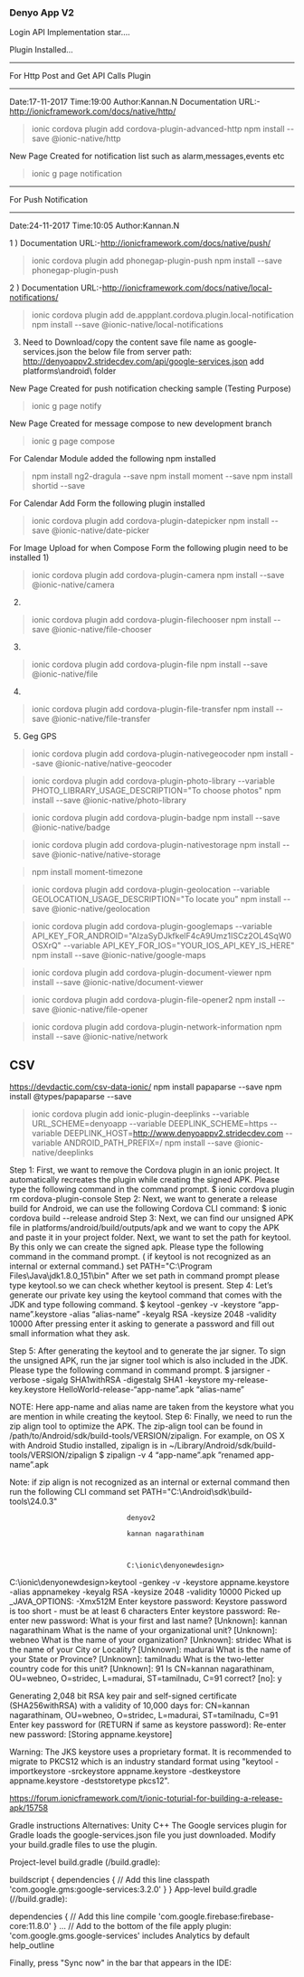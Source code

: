 ### Denyo App V2
Login API Implementation star....

Plugin Installed...
*****************************************
For Http Post and Get API Calls Plugin
*****************************************
Date:17-11-2017
Time:19:00
Author:Kannan.N
Documentation URL:-http://ionicframework.com/docs/native/http/
>ionic cordova plugin add cordova-plugin-advanced-http
>npm install --save @ionic-native/http

New Page Created for notification list such as alarm,messages,events etc
>ionic g page notification


*****************************************
For Push Notification
*****************************************
Date:24-11-2017
Time:10:05
Author:Kannan.N

1 ) Documentation URL:-http://ionicframework.com/docs/native/push/
>ionic cordova plugin add phonegap-plugin-push
>npm install --save phonegap-plugin-push

2 ) Documentation URL:-http://ionicframework.com/docs/native/local-notifications/
>ionic cordova plugin add de.appplant.cordova.plugin.local-notification
>npm install --save @ionic-native/local-notifications

3) Need to Download/copy the content save file name as google-services.json the below file from server path:
http://denyoappv2.stridecdev.com/api/google-services.json add platforms\android\ folder

New Page Created for push notification checking sample (Testing Purpose)
>ionic g page notify

New Page Created for message compose to new development branch
>ionic g page compose


For Calendar Module added the following npm installed

>npm install ng2-dragula --save
>npm install moment --save
>npm install shortid --save

For Calendar Add Form the following plugin installed

>ionic cordova plugin add cordova-plugin-datepicker
>npm install --save @ionic-native/date-picker


For Image Upload for when Compose Form the following plugin need to be installed
1)
>ionic cordova plugin add cordova-plugin-camera
>npm install --save @ionic-native/camera
2)
>ionic cordova plugin add cordova-plugin-filechooser
>npm install --save @ionic-native/file-chooser
3)
>ionic cordova plugin add cordova-plugin-file
>npm install --save @ionic-native/file
4)
>ionic cordova plugin add cordova-plugin-file-transfer
>npm install --save @ionic-native/file-transfer

5) Geg GPS 
>ionic cordova plugin add cordova-plugin-nativegeocoder
>npm install --save @ionic-native/native-geocoder


>ionic cordova plugin add cordova-plugin-photo-library --variable PHOTO_LIBRARY_USAGE_DESCRIPTION="To choose photos"
>npm install --save @ionic-native/photo-library

>ionic cordova plugin add cordova-plugin-badge
>npm install --save @ionic-native/badge

>ionic cordova plugin add cordova-plugin-nativestorage
>npm install --save @ionic-native/native-storage


>npm install moment-timezone


>ionic cordova plugin add cordova-plugin-geolocation --variable GEOLOCATION_USAGE_DESCRIPTION="To locate you"
>npm install --save @ionic-native/geolocation


>ionic cordova plugin add cordova-plugin-googlemaps --variable API_KEY_FOR_ANDROID="AIzaSyDJkfkelF4cA9Umz1ISCz2OL4SqW0OSXrQ" --variable API_KEY_FOR_IOS="YOUR_IOS_API_KEY_IS_HERE"
>npm install --save @ionic-native/google-maps

>ionic cordova plugin add cordova-plugin-document-viewer
>npm install --save @ionic-native/document-viewer

>ionic cordova plugin add cordova-plugin-file-opener2
>npm install --save @ionic-native/file-opener

>ionic cordova plugin add cordova-plugin-network-information
>npm install --save @ionic-native/network

CSV 
--------
https://devdactic.com/csv-data-ionic/
npm install papaparse --save
npm install @types/papaparse --save


>ionic cordova plugin add ionic-plugin-deeplinks --variable URL_SCHEME=denyoapp --variable DEEPLINK_SCHEME=https --variable DEEPLINK_HOST=http://www.denyoappv2.stridecdev.com --variable ANDROID_PATH_PREFIX=/
>npm install --save @ionic-native/deeplinks




Step 1:
          First, we want to remove the Cordova plugin in an ionic project. It automatically recreates the plugin while creating the signed APK.
 Please type the following command in the command prompt.
                        $ ionic cordova plugin rm cordova-plugin-console
Step 2:
        Next, we want to generate a release build for Android, we can use the following Cordova CLI command:
                       $ ionic cordova build --release android
Step 3:
      Next, we can find our unsigned APK file in platforms/android/build/outputs/apk and we want to copy the APK and paste it in your project folder.
      Next, we want to set the path for keytool. By this only we can create the signed apk. Please type the following command in the command prompt. ( if keytool is not recognized as an internal or external command.)
                          set PATH="C:\Program Files\Java\jdk1.8.0_151\bin"
    After we set path in command prompt please type keytool.so we can check whether keytool is present.
Step 4:
      Let’s generate our private key using the keytool command that comes with the JDK and type following command.
$ keytool -genkey -v -keystore “app-name”.keystore -alias “alias-name” -keyalg RSA -keysize 2048 -validity 10000
After pressing enter it asking to generate a password and fill out small information what they ask.

Step 5:
    After generating the keytool and to generate the jar signer. To sign the unsigned APK, run the jar signer tool which is also included in the JDK. Please type the following command in command prompt.
$ jarsigner -verbose -sigalg SHA1withRSA -digestalg SHA1 -keystore my-release-key.keystore HelloWorld-release-“app-name”.apk “alias-name”

NOTE: Here app-name and alias name are taken from the keystore what you are mention in while creating the keytool.
 Step 6:
     Finally, we need to run the zip align tool to optimize the APK. The zip-align tool can be found in /path/to/Android/sdk/build-tools/VERSION/zipalign. For example, on OS X with Android Studio installed, zipalign is in ~/Library/Android/sdk/build-tools/VERSION/zipalign
                 $ zipalign -v 4 “app-name”.apk ”renamed app-name”.apk

Note: if zip align is not recognized as an internal or external command then run the following CLI command
                                 set PATH="C:\Android\sdk\build-tools\24.0.3"


                                 denyov2

                                 kannan nagarathinam



                                 C:\ionic\denyonewdesign>
C:\ionic\denyonewdesign>keytool -genkey -v -keystore appname.keystore -alias appnamekey -keyalg RSA -keysize 2048 -validity 10000
Picked up _JAVA_OPTIONS: -Xmx512M
Enter keystore password:
Keystore password is too short - must be at least 6 characters
Enter keystore password:
Re-enter new password:
What is your first and last name?
  [Unknown]:  kannan nagarathinam
What is the name of your organizational unit?
  [Unknown]:  webneo
What is the name of your organization?
  [Unknown]:  stridec
What is the name of your City or Locality?
  [Unknown]:  madurai
What is the name of your State or Province?
  [Unknown]:  tamilnadu
What is the two-letter country code for this unit?
  [Unknown]:  91
Is CN=kannan nagarathinam, OU=webneo, O=stridec, L=madurai, ST=tamilnadu, C=91 correct?
  [no]:  y

Generating 2,048 bit RSA key pair and self-signed certificate (SHA256withRSA) with a validity of 10,000 days
        for: CN=kannan nagarathinam, OU=webneo, O=stridec, L=madurai, ST=tamilnadu, C=91
Enter key password for <appnamekey>
        (RETURN if same as keystore password):
Re-enter new password:
[Storing appname.keystore]

Warning:
The JKS keystore uses a proprietary format. It is recommended to migrate to PKCS12 which is an industry standard format using "keytool -importkeystore -srckeystore appname.keystore -destkeystore appname.keystore -deststoretype pkcs12".



https://forum.ionicframework.com/t/ionic-toturial-for-building-a-release-apk/15758

Gradle instructions
Alternatives:
Unity
C++
The Google services plugin for Gradle loads the google-services.json file you just downloaded. Modify your build.gradle files to use the plugin.

Project-level build.gradle (<project>/build.gradle):

buildscript {
  dependencies {
    // Add this line
    classpath 'com.google.gms:google-services:3.2.0'
  }
}
App-level build.gradle (<project>/<app-module>/build.gradle):

dependencies {
  // Add this line
  compile 'com.google.firebase:firebase-core:11.8.0'
}
...
// Add to the bottom of the file
apply plugin: 'com.google.gms.google-services'
includes Analytics by default help_outline

Finally, press "Sync now" in the bar that appears in the IDE:
